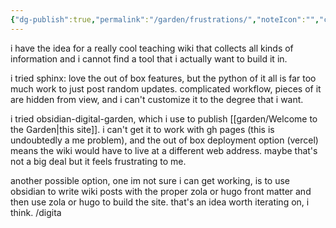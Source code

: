 ```yaml
---
{"dg-publish":true,"permalink":"/garden/frustrations/","noteIcon":"","created":"2024-12-02T09:10:44.354-06:00","updated":"2024-12-02T09:18:48.727-06:00"}
---
```


i have the idea for a really cool teaching wiki that collects all kinds of information and i cannot find a tool that i actually want to build it in. 

i tried sphinx: love the out of box features, but the python of it all is far too much work to just post random updates. complicated workflow, pieces of it are hidden from view, and i can't customize it to the degree that i want. 

i tried obsidian-digital-garden, which i use to publish [[garden/Welcome to the Garden\|this site]]. i can't get it to work with gh pages (this is undoubtedly a me problem), and the out of box deployment option (vercel) means the wiki would have to live at a different web address. maybe that's not a big deal but it feels frustrating to me. 

another possible option, one im not sure i can get working, is to use obsidian to write wiki posts with the proper zola or hugo front matter and then use zola or hugo to build the site. that's an idea worth iterating on, i think. /digita
